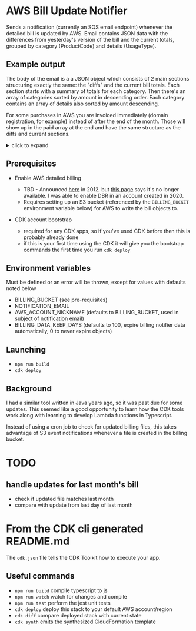 # AWS Bill Update Notifier

Sends a notification (currently an SQS email endpoint) whenever the detailed bill is updated by AWS. Email contains JSON data with the differences from yesterday's version of the bill and the current totals, grouped by category (ProductCode) and details (UsageType).

## Example output

The body of the email is a a JSON object which consists of 2 main sections structuring exactly the same: the "diffs" and the current bill totals. Each section starts with a summary of totals for each category. Then there's an array of categories sorted by amount in descending order. Each category contains an array of details also sorted by amount descending.

For some purchases in AWS you are invoiced immediately (domain registration, for example) instead of after the end of the month. Those will show up in the paid array at the end and have the same structure as the diffs and current sections.

<details>
<summary>click to expand</summary>

```
{
    "msg": "retrieving 6xxxxxxxxxx1-aws-billing-csv-2021-07.csv from gnarly-billing",
    "timestamp": 1625782269686,
    "localTime": "2021-07-08T15:11:09",
    "diffs": {
        "summary": {
            "AmazonS3": "0.65",
            "AmazonRoute53": "0.00",
            "AmazonLightsail": "0.11",
            "AmazonEC2": "0.10",
            "AmazonRDS": "0.08",
            "AWSDataTransfer": "0.01"
        },
        "categories": [
            {
                "name": "AmazonS3",
                "amount": 0.65,
                "details": [
                    {
                        "usageType": "TimedStorage-SIA-ByteHrs",
                        "usageQty": 40.01728,
                        "amount": 0.5
                    },
                    {
                        "usageType": "TimedStorage-ByteHrs",
                        "usageQty": 2.09019,
                        "amount": 0.05
                    },
                    {
                        "usageType": "USW2-TimedStorage-ByteHrs",
                        "usageQty": 2.08923,
                        "amount": 0.05
                    },
                    {
                        "usageType": "TimedStorage-GlacierByteHrs",
                        "usageQty": 9.01184,
                        "amount": 0.03
                    },
                    {
                        "usageType": "USW2-TimedStorage-SIA-ByteHrs",
                        "usageQty": 1.18842,
                        "amount": 0.01
                    },
                    {
                        "usageType": "TimedStorage-RRS-ByteHrs",
                        "usageQty": 0.35491,
                        "amount": 0.01
                    },
                    {
                        "usageType": "USW2-Requests-Tier1",
                        "usageQty": 249,
                        "amount": 0
                    }
                ]
            },
            {
                "name": "AmazonLightsail",
                "amount": 0.11,
                "details": [
                    {
                        "usageType": "USW2-BundleUsage:0.5GB",
                        "usageQty": 23,
                        "amount": 0.11
                    }
                ]
            },
            {
                "name": "AmazonEC2",
                "amount": 0.1,
                "details": [
                    {
                        "usageType": "USW2-EBS:VolumeUsage",
                        "usageQty": 1.04731,
                        "amount": 0.05
                    },
                    {
                        "usageType": "USW2-EBS:SnapshotUsage",
                        "usageQty": 0.51074,
                        "amount": 0.03
                    },
                    {
                        "usageType": "USW2-EBS:VolumeUsage.gp2",
                        "usageQty": 0.25172,
                        "amount": 0.02
                    },
                    {
                        "usageType": "USW2-EBS:VolumeIOUsage",
                        "usageQty": 36765,
                        "amount": 0
                    }
                ]
            },
            {
                "name": "AmazonRDS",
                "amount": 0.08,
                "details": [
                    {
                        "usageType": "USW2-RDS:GP2-Storage",
                        "usageQty": 0.61935,
                        "amount": 0.08
                    }
                ]
            },
            {
                "name": "AWSDataTransfer",
                "amount": 0.01,
                "details": [
                    {
                        "usageType": "USW2-DataTransfer-Out-Bytes",
                        "usageQty": 0.13665,
                        "amount": 0.01
                    }
                ]
            },
            {
                "name": "AmazonRoute53",
                "amount": 0,
                "details": [
                    {
                        "usageType": "DNS-Queries",
                        "usageQty": 6371,
                        "amount": 0
                    }
                ]
            }
        ],
        "totalBeforeTax": 0.95,
        "tax": 0.03,
        "total": 0.98
    },
    "current": {
        "summary": {
            "AmazonEC2": "0.77",
            "AmazonRDS": "0.57",
            "AWSDataTransfer": "0.03",
            "AmazonS3": "4.60",
            "AmazonRoute53": "2.52",
            "AmazonLightsail": "0.86"
        },
        "categories": [
            {
                "name": "AmazonS3",
                "amount": 4.6,
                "details": [
                    {
                        "usageType": "TimedStorage-SIA-ByteHrs",
                        "usageQty": 280.08728,
                        "amount": 3.5,
                        "description": "$0.0125 per GB-Month of storage used in Standard-Infrequent Access"
                    },
                    {
                        "usageType": "TimedStorage-ByteHrs",
                        "usageQty": 14.62019,
                        "amount": 0.34,
                        "description": "$0.023 per GB - first 50 TB / month of storage used"
                    },
                    {
                        "usageType": "USW2-TimedStorage-ByteHrs",
                        "usageQty": 14.59923,
                        "amount": 0.34,
                        "description": "$0.023 per GB - first 50 TB / month of storage used"
                    },
                    {
                        "usageType": "TimedStorage-GlacierByteHrs",
                        "usageQty": 63.10184,
                        "amount": 0.25,
                        "description": "$0.004 per GB / month of storage used - Amazon Glacier"
                    },
                    {
                        "usageType": "USW2-TimedStorage-SIA-ByteHrs",
                        "usageQty": 8.31842,
                        "amount": 0.1,
                        "description": "$0.0125 per GB-Month of storage used in Standard-Infrequent Access"
                    },
                    {
                        "usageType": "TimedStorage-RRS-ByteHrs",
                        "usageQty": 2.46491,
                        "amount": 0.06,
                        "description": "$0.0240 per GB - first 1 TB / month of storage used - Reduced Redundancy Storage"
                    },
                    {
                        "usageType": "USW2-Requests-Tier1",
                        "usageQty": 2001,
                        "amount": 0.01,
                        "description": "$0.005 per 1,000 PUT, COPY, POST, or LIST requests"
                    }
                ]
            },
            {
                "name": "AmazonRoute53",
                "amount": 2.52,
                "details": [
                    {
                        "usageType": "HostedZone",
                        "usageQty": 5,
                        "amount": 2.5,
                        "description": "$0.50 per Hosted Zone for the first 25 Hosted Zones"
                    },
                    {
                        "usageType": "DNS-Queries",
                        "usageQty": 46108,
                        "amount": 0.02,
                        "description": "$0.40 per 1,000,000 queries for the first 1 Billion queries"
                    }
                ]
            },
            {
                "name": "AmazonLightsail",
                "amount": 0.86,
                "details": [
                    {
                        "usageType": "USW2-BundleUsage:0.5GB",
                        "usageQty": 183,
                        "amount": 0.86,
                        "description": "$0.0047 / Hour of 0.5GB bundle Instance"
                    }
                ]
            },
            {
                "name": "AmazonEC2",
                "amount": 0.77,
                "details": [
                    {
                        "usageType": "USW2-EBS:VolumeUsage",
                        "usageQty": 7.99731,
                        "amount": 0.4,
                        "description": "$0.05 per GB-month of Magnetic provisioned storage - US West (Oregon)"
                    },
                    {
                        "usageType": "USW2-EBS:VolumeUsage",
                        "usageQty": 7.99731,
                        "amount": 0.4,
                        "description": "$0.05 per GB-month of Magnetic provisioned storage - US West (Oregon)"
                    },
                    {
                        "usageType": "USW2-EBS:VolumeUsage.gp2",
                        "usageQty": 1.88172,
                        "amount": 0.18,
                        "description": "$0.10 per GB-month of General Purpose SSD (gp2) provisioned storage - US West (Oregon)"
                    },
                    {
                        "usageType": "USW2-EBS:VolumeUsage.gp2",
                        "usageQty": 1.88172,
                        "amount": 0.18,
                        "description": "$0.10 per GB-month of General Purpose SSD (gp2) provisioned storage - US West (Oregon)"
                    },
                    {
                        "usageType": "USW2-EBS:SnapshotUsage",
                        "usageQty": 3.59074,
                        "amount": 0.18,
                        "description": "$0.05 per GB-Month of snapshot data stored - US West (Oregon)"
                    },
                    {
                        "usageType": "USW2-EBS:SnapshotUsage",
                        "usageQty": 3.59074,
                        "amount": 0.18,
                        "description": "$0.05 per GB-Month of snapshot data stored - US West (Oregon)"
                    },
                    {
                        "usageType": "USW2-EBS:VolumeIOUsage",
                        "usageQty": 208750,
                        "amount": 0.01,
                        "description": "$0.05 per 1 million I/O requests - US West (Oregon)"
                    }
                ]
            },
            {
                "name": "AmazonRDS",
                "amount": 0.57,
                "details": [
                    {
                        "usageType": "USW2-RDS:GP2-Storage",
                        "usageQty": 4.91935,
                        "amount": 0.57,
                        "description": "$0.115 per GB-month of provisioned GP2 storage"
                    }
                ]
            },
            {
                "name": "AWSDataTransfer",
                "amount": 0.03,
                "details": [
                    {
                        "usageType": "USW2-DataTransfer-Out-Bytes",
                        "usageQty": 1.34665,
                        "amount": 0.03,
                        "description": "$0.090 per GB - first 10 TB / month data transfer out beyond the global free tier"
                    }
                ]
            }
        ],
        "tax": 0.37,
        "total": 9.72,
        "totalBeforeTax": 9.35
    },
    "paid": [],
    "error": "",
    "diff": 0.98
}
```

</details>

## Prerequisites

* Enable AWS detailed billing
  * TBD - Announced [here](https://aws.amazon.com/blogs/aws/aws-detailed-billing-reports/) in 2012, but [this page](https://docs.aws.amazon.com/cur/latest/userguide/detailed-billing.html) says it's no longer available. I was able to enable DBR in an account created in 2020.
  * Requires setting up an S3 bucket (referenced by the `BILLING_BUCKET` environment variable below) for AWS to write the bill objects to. 

* CDK account bootstrap
  * required for any CDK apps, so if you've used CDK before then this is probably already done
  * if this is your first time using the CDK it will give you the bootstrap commands the first time you run `cdk deploy`

## Environment variables

Must be defined or an error will be thrown, except for values with defaults noted below

* BILLING_BUCKET (see pre-requisites)
* NOTIFICATION_EMAIL
* AWS_ACCOUNT_NICKNAME  (defaults to BILLING_BUCKET, used in subject of notification email)
* BILLING_DATA_KEEP_DAYS (defaults to 100, expire billing notifier data automatically, 0 to never expire objects)

## Launching

* `npm run build`
* `cdk deploy`
## Background

I had a similar tool written in Java years ago, so it was past due for some updates. This seemed like a good opportunity to learn how the CDK tools work along with learning to develop Lambda functions in Typescript.

Instead of using a cron job to check for updated billing files, this takes advantage of S3 event notifications whenever a file is created in the billing bucket.

# TODO

## handle updates for last month's bill

* check if updated file matches last month
* compare with update from last day of last month



# From the CDK cli generated README.md

The `cdk.json` file tells the CDK Toolkit how to execute your app.

## Useful commands

 * `npm run build`   compile typescript to js
 * `npm run watch`   watch for changes and compile
 * `npm run test`    perform the jest unit tests
 * `cdk deploy`      deploy this stack to your default AWS account/region
 * `cdk diff`        compare deployed stack with current state
 * `cdk synth`       emits the synthesized CloudFormation template
